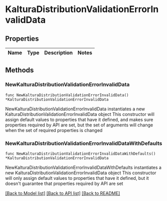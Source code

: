 # KalturaDistributionValidationErrorInvalidData

## Properties

Name | Type | Description | Notes
------------ | ------------- | ------------- | -------------

## Methods

### NewKalturaDistributionValidationErrorInvalidData

`func NewKalturaDistributionValidationErrorInvalidData() *KalturaDistributionValidationErrorInvalidData`

NewKalturaDistributionValidationErrorInvalidData instantiates a new KalturaDistributionValidationErrorInvalidData object
This constructor will assign default values to properties that have it defined,
and makes sure properties required by API are set, but the set of arguments
will change when the set of required properties is changed

### NewKalturaDistributionValidationErrorInvalidDataWithDefaults

`func NewKalturaDistributionValidationErrorInvalidDataWithDefaults() *KalturaDistributionValidationErrorInvalidData`

NewKalturaDistributionValidationErrorInvalidDataWithDefaults instantiates a new KalturaDistributionValidationErrorInvalidData object
This constructor will only assign default values to properties that have it defined,
but it doesn't guarantee that properties required by API are set


[[Back to Model list]](../README.md#documentation-for-models) [[Back to API list]](../README.md#documentation-for-api-endpoints) [[Back to README]](../README.md)


